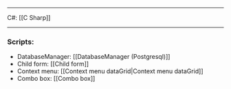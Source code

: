 
___
C#: [[C Sharp]]
___
### Scripts:
-  DatabaseManager: [[DatabaseManager (Postgresql)]]
-  Child form: [[Child form]]
-  Context menu: [[Context menu dataGrid|Context menu dataGrid]]
-  Combo box: [[Combo box]]
